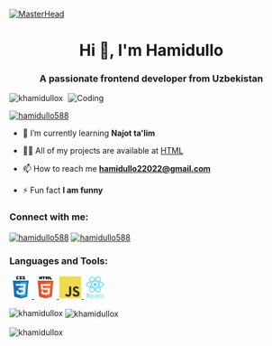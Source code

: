 [![MasterHead](https://blog.hubspot.com/hs-fs/hubfs/7a8f8d634013568124e130728834d47a.gif?width=1500&name=7a8f8d634013568124e130728834d47a.gif)](https://rishavchanda.io)
<h1 align="center">Hi 👋, I'm Hamidullo</h1>
<h3 align="center">A passionate frontend developer from Uzbekistan</h3>
<img loop align="right" alt="Coding" width="400" src="https://miro.medium.com/v2/resize:fit:1360/0*7Q3yvSIv_t0ioJ-Z.gif">

<p align="left"> <img src="https://komarev.com/ghpvc/?username=khamidullox&label=Profile%20views&color=0e75b6&style=flat" alt="khamidullox" /> </p>

<p align="left"> <a href="https://twitter.com/hamidullo588" target="blank"><img src="https://img.shields.io/twitter/follow/hamidullo588?logo=twitter&style=for-the-badge" alt="hamidullo588" /></a> </p>

- 🌱 I’m currently learning **Najot ta'lim**

- 👨‍💻 All of my projects are available at [HTML](HTML)

- 📫 How to reach me **hamidullo22022@gmail.com**

- ⚡ Fun fact **I am funny**

<h3 align="left">Connect with me:</h3>
<p align="left">
<a href="https://twitter.com/hamidullo588" target="blank"><img align="center" src="https://raw.githubusercontent.com/rahuldkjain/github-profile-readme-generator/master/src/images/icons/Social/twitter.svg" alt="hamidullo588" height="30" width="40" /></a>
<a href="https://instagram.com/hamidullo588" target="blank"><img align="center" src="https://raw.githubusercontent.com/rahuldkjain/github-profile-readme-generator/master/src/images/icons/Social/instagram.svg" alt="hamidullo588" height="30" width="40" /></a>
</p>

<h3 align="left">Languages and Tools:</h3>
<p align="left"> <a href="https://www.w3schools.com/css/" target="_blank" rel="noreferrer"> <img src="https://raw.githubusercontent.com/devicons/devicon/master/icons/css3/css3-original-wordmark.svg" alt="css3" width="40" height="40"/> </a> <a href="https://www.w3.org/html/" target="_blank" rel="noreferrer"> <img src="https://raw.githubusercontent.com/devicons/devicon/master/icons/html5/html5-original-wordmark.svg" alt="html5" width="40" height="40"/> </a> <a href="https://developer.mozilla.org/en-US/docs/Web/JavaScript" target="_blank" rel="noreferrer"> <img src="https://raw.githubusercontent.com/devicons/devicon/master/icons/javascript/javascript-original.svg" alt="javascript" width="40" height="40"/> </a> <a href="https://reactjs.org/" target="_blank" rel="noreferrer"> <img src="https://raw.githubusercontent.com/devicons/devicon/master/icons/react/react-original-wordmark.svg" alt="react" width="40" height="40"/> </a> </p>

<p><img align="left" src="https://github-readme-stats.vercel.app/api/top-langs?username=khamidullox&show_icons=true&locale=en&layout=compact" alt="khamidullox" /></p>

<p>&nbsp;<img align="center" src="https://github-readme-stats.vercel.app/api?username=khamidullox&show_icons=true&locale=en" alt="khamidullox" /></p>

<p><img align="center" src="https://github-readme-streak-stats.herokuapp.com/?user=khamidullox&" alt="khamidullox" /></p>

